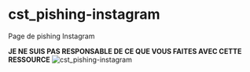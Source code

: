 # cst_pishing-instagram
 Page de pishing Instagram

<b>JE NE SUIS PAS RESPONSABLE DE CE QUE VOUS FAITES AVEC CETTE RESSOURCE</b>
![cst_pishing-instagram](https://user-images.githubusercontent.com/78325525/151658318-0a2900a7-e57c-4d56-9286-313789bb2cd9.png)
